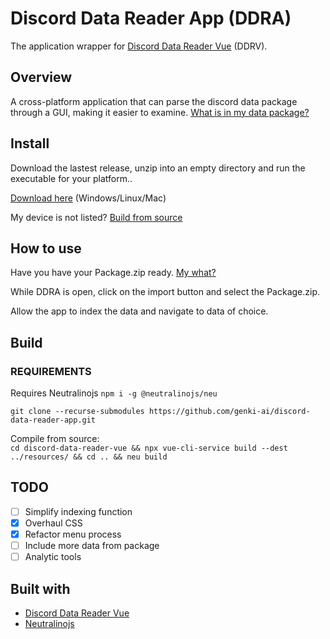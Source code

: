 # Discord Data Reader App (DDRA)

The application wrapper for [Discord Data Reader Vue](https://github.com/genki-ai/discord-data-reader-vue) (DDRV).

## Overview

A cross-platform application that can parse the discord data package through a GUI, making it easier to examine.
[What is in my data package?](https://support.discord.com/hc/en-us/articles/360004957991-Your-Discord-Data-Package)

## Install

Download the lastest release, unzip into an empty directory and run the executable for your platform..

[Download here](https://github.com/genki-ai/discord-data-reader-app/releases) (Windows/Linux/Mac)

My device is not listed? [Build from source](https://neutralino.js.org/docs/distribution/overview)

## How to use

Have you have your Package.zip ready. [My what?](https://support.discord.com/hc/en-us/articles/360004027692-Requesting-a-Copy-of-your-Data)

While DDRA is open, click on the import button and select the Package.zip.

Allow the app to index the data and navigate to data of choice.

## Build

### REQUIREMENTS

Requires Neutralinojs
`npm i -g @neutralinojs/neu`

`git clone --recurse-submodules https://github.com/genki-ai/discord-data-reader-app.git`

Compile from source:<br>
`cd discord-data-reader-vue && npx vue-cli-service build --dest ../resources/ && cd .. && neu build`

## TODO

- [ ] Simplify indexing function
- [x] Overhaul CSS
- [x] Refactor menu process
- [ ] Include more data from package
- [ ] Analytic tools

## Built with

- [Discord Data Reader Vue](https://github.com/genki-ai/discord-data-reader-vue)
- [Neutralinojs](https://github.com/neutralinojs/neutralinojs)
